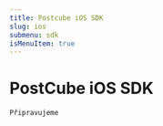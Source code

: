 ```yaml
---
title: Postcube iOS SDK
slug: ios
submenu: sdk
isMenuItem: true
---
```


# PostCube iOS SDK

`Připravujeme`
